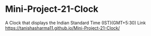 # Mini-Project-21-Clock
A Clock that displays the Indian Standard Time (IST)(GMT+5:30)
Link  https://tanishasharma11.github.io/Mini-Project-21-Clock/
